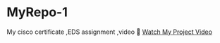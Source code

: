 # MyRepo-1
My cisco certificate ,EDS assignment ,video
🎥 [Watch My Project Video](https://drive.google.com/file/d/17ncNi2dIqHXI7Y22n0piUrpyykvG-PIM/view?usp=sharing)
